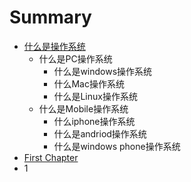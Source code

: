 # Summary

* [什么是操作系统](README.md)
  * 什么是PC操作系统
    * 什么是windows操作系统
    * 什么Mac操作系统
    * 什么是Linux操作系统
  * 什么是Mobile操作系统
    * 什么iphone操作系统
    * 什么是andriod操作系统
    * 什么是windows phone操作系统
* [First Chapter](chapter1.md)
* 1

